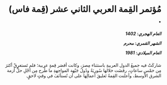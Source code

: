 <h1 dir="rtl">مُؤتمر القِمة العربي الثاني عشر (قِمة فاس) .</h1>

<h5 dir="rtl">العام الهجري:  1402

الشهر القمري: محرم

العام الميلادي: 1981</h5>

<p dir="rtl">شاركَتْ فيه جميعُ الدول العربيةِ باستثناء مِصرَ، وكانت أقصَر قِمةٍ عربية؛ فلم تَستغرِقْ أكثرَ مِن خمْسِ ساعاتٍ، رفَضَت خلالها سُوريَةُ ودُولُ جَبْهة المواجهةِ ما طُرح مِن أجْلِ حلِّ أزمة الشرق الأوسط، وأعلنت القِمةُ تَعليقَ أعمالِها على أن تُستأنَفَ في وقتٍ لاحقٍ.</p></br>
